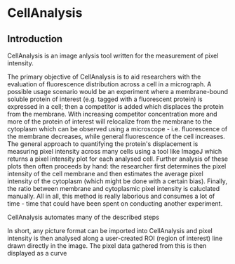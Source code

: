# CellAnalysis

## Introduction
CellAnalysis is an image anlysis tool written for the measurement of pixel intensity. 

The primary objective of CellAnalysis is to aid researchers with the evaluation of fluorescence distribution across a cell in a micrograph. A possible usage scenario would be an experiment where a membrane-bound soluble protein of interest (e.g. tagged with a fluorescent protein) is expressed in a cell; then a competitor is added which displaces the protein from the membrane. With increasing competitor concentration more and more of the protein of interest will relocalize from the membrane to the cytoplasm which can be observed using a microscope - i.e. fluorescence of the membrane decreases, while general fluorescence of the cell increases. The general approach to quantifying the protein's displacement is measuring pixel intensity across many cells using a tool like ImageJ which returns a pixel intensity plot for each analysed cell. Further analysis of these plots then often proceeds by hand: the researcher first determines the pixel intensity of the cell membrane and then estimates the average pixel intensity of the cytoplasm (which might be done with a certain bias). Finally, the ratio between membrane and cytoplasmic pixel intensity is caluclated manually. All in all, this method is really laborious and consumes a lot of time - time that could have been spent on conducting another experiment.

CellAnalysis automates many of the described steps

In short, any picture format can be imported into CellAnalysis and pixel intensity is then analysed along a user-created ROI (region of interest) line drawn directly in the image. The pixel data gathered from this is then displayed as a curve
